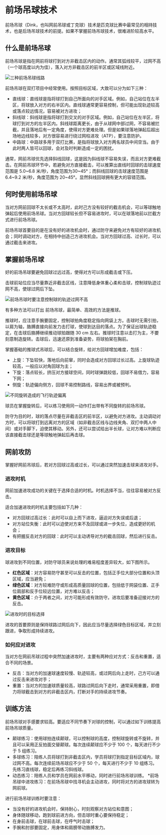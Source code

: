 # 前场吊球技术

前场吊球（Dink，也叫网前吊球或丁克球）技术是匹克球比赛中最常见的相持技术，也是后场吊球技术的前提。如果不掌握前场吊球技术，很难进阶较高水平。

## 什么是前场吊球

前场吊球是指在网前将球打到对方非截击区内的动作。通常其弧线较平，过网不高（一个球高度以内为佳），落入对方非截击区的前半区或区域线附近。

![三种前场吊球线路](_images/dink-target.png)

前场吊球在双打项目中经常使用。按照目标区域，大致可以分为如下三种：

* 直线球：直线球是指将球打到自己所面向的对手区域。例如，自己站位在左半区，将球放入对方的右半区内。直线球通常更容易控制，但可能出现轨迹较高或落点较远情况，容易被对方进攻；
* 斜线球：斜线球是指将球打到交叉的对手区域。例如，自己站位在左半区，将球打到对方的左半区内。斜线球距离更长，由于从球网中部过网，不容易被拦截，并且落地后有一定角度，使得对方更难处理。但是如果球落地弹起后超出场地边线较多，对方很容易进行绕过网柱进攻（ATP），要注意防护。
* 中路球：中路球多用于双打比赛，是指将球放入对方两名球员中间空当。由于此时两人皆可以回球，会对及时判断造成一定的困扰。

通常，网前吊球优先选择斜线回球，这是因为斜线球不容易失误，而且对方更难截击。在网前吊球环节中，若避免对方直接截击，可以推算出直线时回球的击球速度范围是 5.0\~6.8 米/秒，角度范围为30\~45°；而斜线回球的击球速度范围是 6.4\~9.2 米/秒，角度范围为 20\~45°。显然斜线回球拥有更大的容错范围。

## 何时使用前场吊球

当对方网前回球不太长或不太高时，此时己方没有较好的截击机会，可以等球触地弹起后使用前场吊球。当对方回球较长但不容易进攻时，可以在球落地前以拦截方式进行前场吊球。

前场吊球首要目的是在没有好的进攻机会时，通过防守来避免对方有较好的进攻机会；同时调动对方，在相持中创造己方进攻机会。当对方回球过高、过长时，可以通过截击来进攻。

## 掌握前场吊球

好的前场吊球要避免回球过远过高，使得对方可以形成截击或下压。

击球前站位应当尽量靠近非截击区线，注意降低身体重心柔和击球，控制球轨迹过网不高，使球过网后下坠。

![前场吊球时要注意控制球的轨迹过网不高](_images/dink-low.png)

有多种方法可以打出 前场吊球，最简单、高效的方法是推球。

推球时，应注意手腕要固定，控制球拍角度稳定指向网袋上方。击球时无需引拍，以肩为轴，胳膊直接向前发力击打球，使球到达目的落点。为了保证出球轨迹稳定，在击球后胳膊继续推动球拍跟随 30 cm 左右。推球时注意以击打为主，不要刻意制造旋转。击球后，迅速还原到准备姿势，将球拍架在胸前。

掌握基础的推球式吊球后，可以结合旋转，给对方回球增加难度，包括：

* 上旋：下坠较快，落地后向前窜，同时会造成对方回球过长过高。上旋球轨迹较高，一般应以对角回球为主；
* 下旋：落点较长，挤压对方接球空间，同时球弹跳较低，回球不易借力，容易下网；
* 侧旋：轨迹偏向侧方，回球不易控制路线，容易出界或被预判。

![不同旋转造成的飞行轨迹偏离](_images/spin-trajectory.png)

球员在掌握旋转后，可以练习使用同一动作打出带有不同旋转的前场吊球。

防守为目的时，球的落点尽量在非截击区的前半区，以避免对方进攻。主动调动对方时，可以将球打到远离对方的区域（如非截击区线与边线夹角、双打中两人中间）或对手脚下，迫使其移动。另外，还可以尝试给出半长球，让对方难以判断应该直接截击球还是等球触地弹起后再击球。

## 网前攻防

掌握好网前吊球后，若对方回球过高或过长，可以通过突然加速击球来进攻对手。

### 进攻时机
网前加速进攻成功的关键在于选择合适的时机。时机选择不当，往往容易被对方反击。

适合加速进攻的时机主要包括如下几种：
* 对方回球过高过长：此时可以自上而下进攻，逼迫对方失误或后退；
* 对方站位失衡：此时可以迫使对方来不及回球或进一步失位，造成更好的机会；
* 有把握反击对方的回球：此时可以主动诱导对方的截击回球，然后进行反击。

### 进攻目标
球进攻到不同位置，对防守球员来说处理的难易程度差异较大，如下图所示。

* **红色区域**：对方容易防守甚至可以反击的位置，包括正手位大部分位置和头顶区域，应当避免；
* **绿色区域**：对方较难防守或形成高质量回球的位置，包括低于网袋位置、正手位肩部和反手位较远位置，对方难以反击；
* **黄色区域**：介于两者之间，对方可能形成有效防守。进攻后要准备迎接对方的反击。

![进攻时的目标选择](_images/attack-target.png)

进攻的首要原则是保持球路过网后向下，因此应当尽量选择绿色目标区域，并立刻跟进，争取形成持续进攻。

### 如何应对进攻
当对方在网前吊球过程中突然加速进攻时，主要有两种应对方式：反击和重置，适合不同的场景。
* 反击：当对方的加速球速度较慢、轨迹较高，或过网后向上走时，己方可以通过反击来进攻对手；
* 重置：当对方的加速球质量较高，球路过网后向下走时，通常采用重置，即借力将球截击到对方的非截击区内，打断对手的持续进攻节奏。

## 训练方法

前场吊球对手感要求较高。要适应不同节奏下对球的控制，可以通过如下训练提高前场吊球质量。

* 颠球练习：使用球拍连续颠球，可以控制球的高度，控制球旋转或不旋转，并且可以采用正反拍面交替颠球。每次连续颠球应不少于 100 个，每天进行不少于 5 组练习。
* 多球练习：陪练人员将球打到非截击区内，学员将球打到指定目标区域内，球过网不高。每次连续前场吊球应不少于 50 个，每天进行不少于 10 组练习。先练习直线球，稳定后再练习斜线球。
* 动态练习：陪练人员和学员在网前水平移动，同时进行前场吊球训练。
*前场吊球中进攻练习：在前场吊球中找寻机会主动进攻，同时将对方的进攻球转为网前球。

进行前场吊球训练时要注意：

* 当没有好的进攻机会时，保持耐心，时刻观察对方站位和意图；
* 身体随球移动，跑到球前进方向，但击球时重心要保持稳定；
* 在身前击球，在球前击球，在呼气时击球；
* 手腕和肘部要固定，用身体和肩膀带动胳膊发力。
